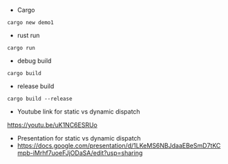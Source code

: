 - Cargo 

```
cargo new demo1
```

- rust run
```
cargo run
```

- debug build 
```
cargo build
```

- release build

```
cargo build --release
```

- Youtube link for static vs dynamic dispatch

https://youtu.be/uK1NC6ESRUo

- Presentation for static vs dynamic dispatch
- https://docs.google.com/presentation/d/1LKeMS6NBJdaaEBeSmD7tKCmpb-iMrhf7uoeFJjODaSA/edit?usp=sharing